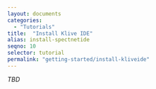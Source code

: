 ```yaml
---
layout: documents
categories: 
  - "Tutorials"
title:  "Install Klive IDE"
alias: install-spectnetide
seqno: 10
selector: tutorial
permalink: "getting-started/install-kliveide"
---
```


_TBD_